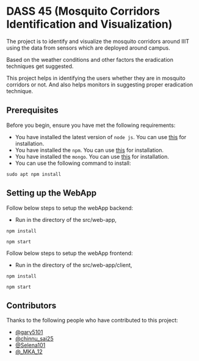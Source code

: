 # DASS 45 (Mosquito Corridors Identification and Visualization)

The project is to identify and visualize the mosquito corridors around IIIT using the data from sensors which are deployed around campus.<br/>

Based on the weather conditions and other factors the eradication techniques get suggested. <br/>

This project helps in identifying the users whether they are in mosquito corridors or not. And also helps monitors in suggesting proper eradication technique.<br/>

## Prerequisites

Before you begin, ensure you have met the following requirements:
<!--- These are just example requirements. Add, duplicate or remove as required --->
* You have installed the latest version of `node js`. You can use [this](https://nodejs.org/en/) for installation.
* You have installed the `npm`. You can use [this](https://www.npmjs.com/get-npm) for installation.
* You have installed the `mongo`. You can use [this](https://docs.mongodb.com/guides/server/install/) for installation.
* You can use the following command to install:
 ```
 sudo apt npm install
 ``` 
## Setting up the WebApp

Follow below steps to setup the webApp backend:
* Run in the directory of the src/web-app,
```
npm install
```
```
npm start
```
Follow below steps to setup the webApp frontend:
* Run in the directory of the src/web-app/client,
```
npm install
```
```
npm start
```

## Contributors

Thanks to the following people who have contributed to this project:
* [@gary5101](https://gitlab.com/gary5101)
* [@chinnu_sai25](https://gitlab.com/chinnu_sai25)
* [@Selena101](https://gitlab.com/Selena101)
* [@_MKA_12](https://gitlab.com/_MKA_12)

